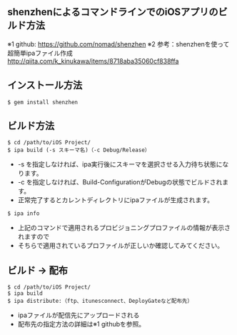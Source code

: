 shenzhenによるコマンドラインでのiOSアプリのビルド方法
---

※1 github: https://github.com/nomad/shenzhen
※2 参考：shenzhenを使って超簡単ipaファイル作成
http://qiita.com/k_kinukawa/items/8718aba35060cf838ffa

## インストール方法

```
$ gem install shenzhen
```

## ビルド方法

```
$ cd /path/to/iOS Project/
$ ipa build (-s スキーマ名)（-c Debug/Release）
```
* -s を指定しなければ、ipa実行後にスキーマを選択させる入力待ち状態になります。
* -c を指定しなければ、Build-ConfigurationがDebugの状態でビルドされます。
* 正常完了するとカレントディレクトリにipaファイルが生成されます。

```
$ ipa info
```

* 上記のコマンドで適用されるプロビジョニングプロファイルの情報が表示されますので
* そちらで適用されているプロファイルが正しいか確認してみてください。

## ビルド -> 配布

```
$ cd /path/to/iOS Project/
$ ipa build
$ ipa distribute:（ftp、itunesconnect、DeployGateなど配布先）
```

* ipaファイルが配信先にアップロードされる
* 配布先の指定方法の詳細は※1 githubを参照。
